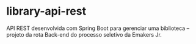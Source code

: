 # library-api-rest
API REST desenvolvida com Spring Boot para gerenciar uma biblioteca – projeto da rota Back-end do processo seletivo da Emakers Jr.
